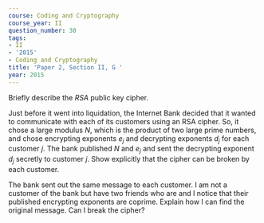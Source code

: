 ```yaml
---
course: Coding and Cryptography
course_year: II
question_number: 30
tags:
- II
- '2015'
- Coding and Cryptography
title: 'Paper 2, Section II, G '
year: 2015
---
```




Briefly describe the $R S A$ public key cipher.

Just before it went into liquidation, the Internet Bank decided that it wanted to communicate with each of its customers using an RSA cipher. So, it chose a large modulus $N$, which is the product of two large prime numbers, and chose encrypting exponents $e_{j}$ and decrypting exponents $d_{j}$ for each customer $j$. The bank published $N$ and $e_{j}$ and sent the decrypting exponent $d_{j}$ secretly to customer $j$. Show explicitly that the cipher can be broken by each customer.

The bank sent out the same message to each customer. I am not a customer of the bank but have two friends who are and I notice that their published encrypting exponents are coprime. Explain how I can find the original message. Can I break the cipher?